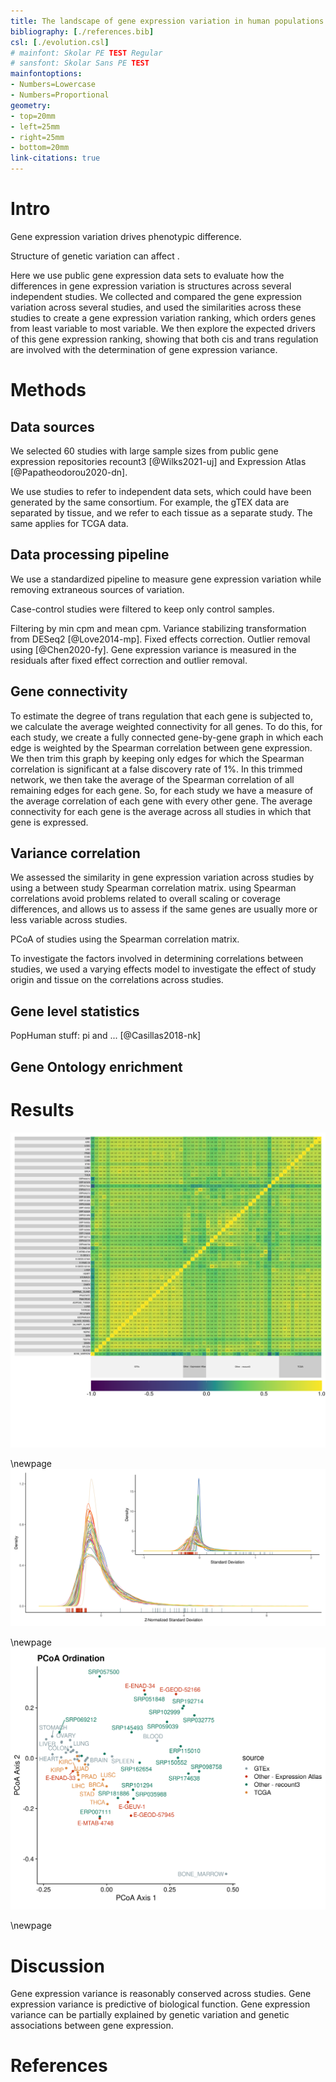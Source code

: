 ```yaml
---
title: The landscape of gene expression variation in human populations
bibliography: [./references.bib]
csl: [./evolution.csl]
# mainfont: Skolar PE TEST Regular
# sansfont: Skolar Sans PE TEST
mainfontoptions:
- Numbers=Lowercase
- Numbers=Proportional
geometry:
- top=20mm
- left=25mm
- right=25mm
- bottom=20mm
link-citations: true
---
```


# Intro

Gene expression variation drives phenotypic difference.

Structure of genetic variation can affect .

Here we use public gene expression data sets to evaluate how the differences in gene expression variation is structures across several independent studies. We collected and compared the gene expression variation across several studies, and used the similarities across these studies to create a gene expression variation ranking, which orders genes from least variable to most variable. We then explore the expected drivers of this gene expression ranking, showing that both cis and trans regulation are involved with the determination of gene expression variance. 


# Methods

## Data sources

We selected 60 studies with large sample sizes from public gene expression repositories recount3 [@Wilks2021-uj] and Expression Atlas [@Papatheodorou2020-dn].

We use studies to refer to independent data sets, which could have been generated by the same consortium. For example, the gTEX data are separated by tissue, and we refer to each tissue as a separate study. The same applies for TCGA data. 

## Data processing pipeline

We use a standardized pipeline to measure gene expression variation while removing extraneous sources of variation.

Case-control studies were filtered to keep only control samples. 

Filtering by min cpm and mean cpm. Variance stabilizing transformation from DESeq2 [@Love2014-mp]. Fixed effects correction. Outlier removal using [@Chen2020-fy]. Gene expression variance is measured in the residuals after fixed effect correction and outlier removal.

## Gene connectivity

To estimate the degree of trans regulation that each gene is subjected to, we calculate the average weighted connectivity for all genes. To do this, for each study, we create a fully connected gene-by-gene graph in which each edge is weighted by the Spearman correlation between gene expression. We then trim this graph by keeping only edges for which the Spearman correlation is significant at a false discovery rate of 1%. In this trimmed network, we then take the average of the Spearman correlation of all remaining edges for each gene. So, for each study we have a measure of the average correlation of each gene with every other gene. The average connectivity for each gene is the average across all studies in which that gene is expressed.

## Variance correlation

We assessed the similarity in gene expression variation across studies by using a between study Spearman correlation matrix. using Spearman correlations avoid problems related to overall scaling or coverage differences, and allows us to assess if the same genes are usually more or less variable across studies.

PCoA of studies using the Spearman correlation matrix.

To investigate the factors involved in determining correlations between studies, we used a varying effects model to investigate the effect of study origin and tissue on the correlations across studies.

## Gene level statistics

PopHuman stuff: pi and ... [@Casillas2018-nk]

## Gene Ontology enrichment

# Results

![Correlation plot showing the cross study Spearman rank correlation of standard deviations after filtering and batch correction](figures/corr_plot.png)

\newpage
![Density plot ofstandard deviations after z-normalization. Inset plot shows distribution of mean centered standard deviations grouped by study without normalization. The corresponding rug plots show the location of the highest ranking gene in standard deviation rank (blue) and lowest (red).](figures/sd_dist.png)

\newpage
![Standard deviation correlation PCoA](figures/sd_PCoA_plot.png)


\newpage

# Discussion

Gene expression variance is reasonably conserved across studies.
Gene expression variance is predictive of biological function.
Gene expression variance can be partially explained by genetic variation and genetic associations between gene expression.


# References





